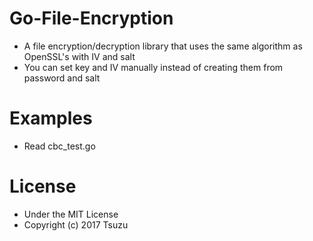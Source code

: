 # Go-File-Encryption
- A file encryption/decryption library that uses the same algorithm as OpenSSL's with IV and salt
- You can set key and IV manually instead of creating them from password and salt

# Examples
- Read cbc\_test.go

# License
- Under the MIT License
- Copyright (c) 2017 Tsuzu
